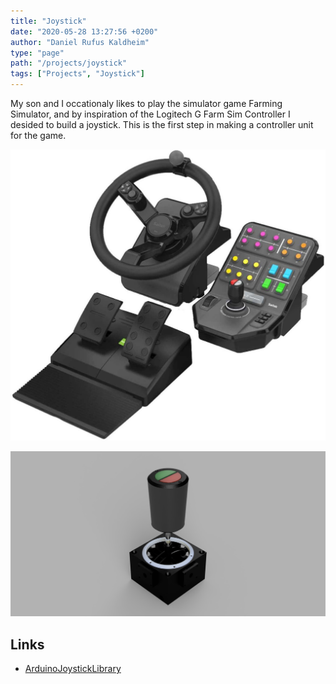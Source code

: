 ```yaml
---
title: "Joystick"
date: "2020-05-28 13:27:56 +0200"
author: "Daniel Rufus Kaldheim"
type: "page"
path: "/projects/joystick"
tags: ["Projects", "Joystick"]
---
```



My son and I occationaly likes to play the simulator game Farming Simulator, and by inspiration of the Logitech G Farm Sim Controller I desided to build a joystick. This is the first step in making a controller unit for the game.

![Logitech G Farm Sim Controller](../../images/projects/joystick/images/original.1344x1243m.jpg)

![Joystick render 2](../../images/projects/joystick/images/Joystick_2020-May-17_10-05-08AM-000_CustomizedView5610265448.png)

## Links

- [ArduinoJoystickLibrary](https://github.com/MHeironimus/ArduinoJoystickLibrary/tree/version-1.0)
